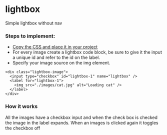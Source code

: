 # lightbox
Simple lightbox without nav


### Steps to implement:

- [Copy the CSS and place it in your project](https://github.com/datene/lightbox/blob/master/lightbox.css)
- For every image create a lightbox code block, be sure to give it the input a unique id and refer to the id on the label. 
- Specify your image source on the img element.

```
<div class="lightbox-image">
  <input type="checkbox" id="lightbox-1" name="lightbox" />
  <label for="lightbox-1">
    <img src="./images/cat.jpg" alt="Loading cat" />
  </label>
</div>
```

### How it works
All the images have a checkbox input and when the check box is checked the image in the label expands. 
When an images is clicked again it toggles the checkbox off
